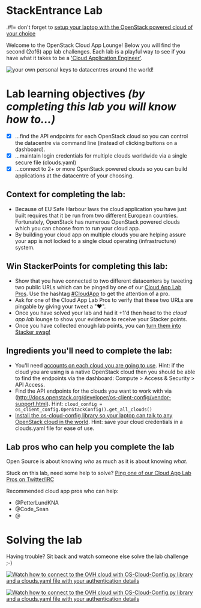 # StackEntrance Lab
.#!= don't forget to [setup your laptop with the OpenStack powered cloud of your choice](/prereq.md)

Welcome to the OpenStack Cloud App Lounge!  Below you will find the second (2of6) app lab challenges.  Each lab is a playful way to see if you have what it takes to be a ['Cloud Application Engineer'](/cloud-application-engineer.md). 

![your own personal keys to datacentres around the world!](https://pbs.twimg.com/media/ClAqiubUoAAEK4p.jpg)

# Lab learning objectives _(by completing this lab you will know how to...)_
 - [x] ...find the API endpoints for each OpenStack cloud so you can control the datacentre via command line (instead of clicking buttons on a dashboard).
 - [x] ...maintain login credentials for multiple clouds worldwide via a single secure file (clouds.yaml)
 - [x] ...connect to 2+ or more OpenStack powered clouds so you can build applications at the datacentre of your choosing.
 
 ## Context for completing the lab:
 - Because of EU Safe Harbour laws the cloud application you have just built requires that it be run from two different European countries.  Fortunately, OpenStack has numerous OpenStack powered clouds which you can choose from to run your cloud app.  
 - By building your cloud app on multiple clouds you are helping assure your app is not locked to a single cloud operating (infrastructure) system.  
 
 ## Win StackerPoints for completing this lab:
  - Show that you have connected to two different datacenters by tweeting two public URLs which can be pinged by one of our [Cloud App Lab Pros](https://docs.google.com/presentation/d/1RBtAOjxmUh97fXrJlowvqVNmq2-8FxvBIHx2Dts1Jh8/pub?start=true&loop=false&delayms=2000).  Use the hashtag [#CloudApp](https://twitter.com/hashtag/cloudapp) to get the attention of a pro.
  - Ask for one of the Cloud App Lab Pros to verify that these two URLs are pingable by giving your tweet a "❤".
  - Once you have solved your lab and had it +1'd then head to the _cloud app lab_ lounge to show your evidence to receive your Stacker points.
  - Once you have collected enough lab points, you can [turn them into Stacker swag!](/StackerPoints)

 ## Ingredients you'll need to complete the lab:
  - You'll need [accounts on each cloud you are going to use](/prereq.md).  Hint: if the cloud you are using is a native OpenStack cloud then you should be able to find the endpoints via the dashboard: Compute > Access & Security > API Access.
  - Find the API endpoints for the clouds you want to work with via (http://docs.openstack.org/developer/os-client-config/vendor-support.html).  Hint:  `cloud_config = os_client_config.OpenStackConfig().get_all_clouds()`
  - [Install the os-cloud-config library so your laptop can talk to any OpenStack cloud in the world](http://docs.openstack.org/developer/os-cloud-config/installation.html).  Hint: save your cloud credentials in a clouds.yaml file for ease of use.
  
 ## Lab pros who can help you complete the lab 
 Open Source is about knowing *who* as much as it is about knowing *what*.

Stuck on this lab, need some help to solve?  [Ping one of our Cloud App Lab Pros on Twitter/IRC](https://docs.google.com/presentation/d/1RBtAOjxmUh97fXrJlowvqVNmq2-8FxvBIHx2Dts1Jh8/pub?start=true&loop=false&delayms=2000)

Recommended cloud app pros who can help:
 - @PetterLundKNA
 - @Code_Sean
 - @

# Solving the lab
Having trouble?  Sit back and watch someone else solve the lab challenge ;-)

[![Watch how to connect to the OVH cloud with OS-Cloud-Config.py library and a clouds.yaml file with your authentication details](http://img.youtube.com/vi/7s7LKdih2vA/0.jpg)](http://www.youtube.com/watch?v=7s7LKdih2vA)

[![Watch how to connect to the OVH cloud with OS-Cloud-Config.py library and a clouds.yaml file with your authentication details](http://img.youtube.com/vi/pwq0_FQIAHk/0.jpg)](http://www.youtube.com/watch?v=pwq0_FQIAHk)


